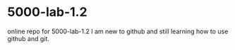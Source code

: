 # 5000-lab-1.2
online repo for 5000-lab-1.2
I am new to github and still learning how to use github and git.
